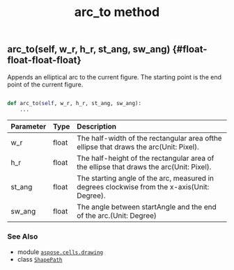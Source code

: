 ﻿---
title: arc_to method
second_title: Aspose.Cells for Python via .NET API References
description: 
type: docs
weight: 20
url: /aspose.cells.drawing/shapepath/arc_to/
is_root: false
---

## arc_to(self, w_r, h_r, st_ang, sw_ang) {#float-float-float-float}

Appends an elliptical arc to the current figure. The starting point is the end point of the current figure.



```python

def arc_to(self, w_r, h_r, st_ang, sw_ang):
    ...
```


| Parameter | Type | Description |
| :- | :- | :- |
| w_r | float | The half-width of the rectangular area of ​​the ellipse that draws the arc(Unit: Pixel). |
| h_r | float | The half-height of the rectangular area of ​​the ellipse that draws the arc(Unit: Pixel). |
| st_ang | float | The starting angle of the arc, measured in degrees clockwise from the x-axis(Unit: Degree). |
| sw_ang | float | The angle between startAngle and the end of the arc.(Unit: Degree) |



### See Also
* module [`aspose.cells.drawing`](../../)
* class [`ShapePath`](/cells/python-net/aspose.cells.drawing/shapepath)
